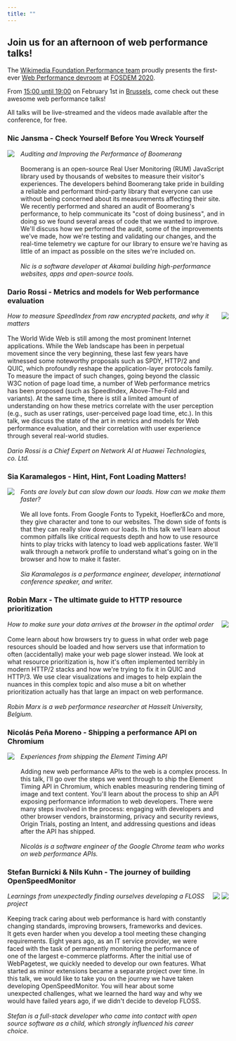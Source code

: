 ```yaml
---
title: ""
---
```


## Join us for an afternoon of web performance talks!

The [Wikimedia Foundation Performance team](https://www.mediawiki.org/wiki/Wikimedia_Performance_Team) proudly presents the first-ever [Web Performance devroom](https://fosdem.org/2020/schedule/track/web_performance/) at [FOSDEM 2020](https://fosdem.org/2020/).

From [15:00 until 19:00](https://fosdem.org/2020/schedule/track/web_performance/) on February 1st in [Brussels](https://fosdem.org/2020/practical/transportation/), come check out these awesome web performance talks!

All talks will be live-streamed and the videos made available after the conference, for free.

### Nic Jansma - Check Yourself Before You Wreck Yourself

<div style="display: grid; column-gap: 1em;">
<div style="grid-column-start: 1;">  
<img class="speaker"  src="https://fosdem.org/2020/schedule/speaker/nic_jansma/68dbe48424f9ca23a1a03bad4aec643c9f69a0085fafe6909fe70f5b6838308a.jpg">
  </div>
  <div style="grid-column-start: 2;">   
    <i>Auditing and Improving the Performance of Boomerang</i><br><br>
Boomerang is an open-source Real User Monitoring (RUM) JavaScript library used by thousands of websites to measure their visitor's experiences. The developers behind Boomerang take pride in building a reliable and performant third-party library that everyone can use without being concerned about its measurements affecting their site. We recently performed and shared an audit of Boomerang's performance, to help communicate its "cost of doing business", and in doing so we found several areas of code that we wanted to improve. We'll discuss how we performed the audit, some of the improvements we've made, how we're testing and validating our changes, and the real-time telemetry we capture for our library to ensure we're having as little of an impact as possible on the sites we're included on.<br><br>
    <i>Nic is a software developer at Akamai building high-performance websites, apps and open-source tools.</i>
</div>
</div>

### Dario Rossi - Metrics and models for Web performance evaluation

<div style="display: grid; column-gap: 1em;">
  <div style="grid-column-start: 1;">   
    <i>How to measure SpeedIndex from raw encrypted packets, and why it matters</i><br><br>
The World Wide Web is still among the most prominent Internet applications. While the Web landscape has been in perpetual movement since the very beginning, these last few years have witnessed some noteworthy proposals such as SPDY, HTTP/2 and QUIC, which profoundly reshape the application-layer protocols family. To measure the impact of such changes, going beyond the classic W3C notion of page load time, a number of Web performance metrics has been proposed (such as SpeedIndex, Above-The-Fold and variants). At the same time, there is still a limited amount of understanding on how these metrics correlate with the user perception (e.g., such as user ratings, user-perceived page load time, etc.). In this talk, we discuss the state of the art in metrics and models for Web performance evaluation, and their correlation with user experience through several real-world studies.<br><br>
    <i>Dario Rossi is a Chief Expert on Network AI at Huawei Technologies, co. Ltd.</i>
</div>
<div style="grid-column-start: 2;">  
<img class="speaker"  src="https://fosdem.org/2020/schedule/speaker/dario_rossi/aff2fa895211a17ad83ee0094e845dbad0ef45da80f6ff903b9a6dd2b1e87903.png">
  </div>
</div>

### Sia Karamalegos - Hint, Hint, Font Loading Matters!

<div style="display: grid; column-gap: 1em;">
<div style="grid-column-start: 1;">  
<img class="speaker"  src="https://fosdem.org/2020/schedule/speaker/sia_karamalegos/311e566ba03f332d8846ca2e790996152a00cad783e6f30151ccf76327239b59.jpg">
  </div>
  <div style="grid-column-start: 2;">   
    <i>Fonts are lovely but can slow down our loads. How can we make them faster?</i><br><br>
We all love fonts. From Google Fonts to Typekit, Hoefler&Co and more, they give character and tone to our websites. The down side of fonts is that they can really slow down our loads. In this talk we'll learn about common pitfalls like critical requests depth and how to use resource hints to play tricks with latency to load web applications faster. We'll walk through a network profile to understand what's going on in the browser and how to make it faster.<br><br>
    <i>Sia Karamalegos is a performance engineer, developer, international conference speaker, and writer.</i>
</div>
</div>

### Robin Marx - The ultimate guide to HTTP resource prioritization

<div style="display: grid; column-gap: 1em;">
  <div style="grid-column-start: 1;">   
    <i>How to make sure your data arrives at the browser in the optimal order</i><br><br>
Come learn about how browsers try to guess in what order web page resources should be loaded and how servers use that information to often (accidentally) make your web page slower instead. We look at what resource prioritization is, how it's often implemented terribly in modern HTTP/2 stacks and how we're trying to fix it in QUIC and HTTP/3. We use clear visualizations and images to help explain the nuances in this complex topic and also muse a bit on whether prioritization actually has that large an impact on web performance.<br><br>
    <i>Robin Marx is a web performance researcher at Hasselt University, Belgium.</i>
</div>
<div style="grid-column-start: 2;">  
<img class="speaker"  src="https://fosdem.org/2020/schedule/speaker/robin_marx/ce4ed33a1749a05bbd20d2aded1f58a03331379c4c664ae82b57cded6e534b01.jpg">
  </div>
</div>

### Nicolás Peña Moreno - Shipping a performance API on Chromium

<div style="display: grid; column-gap: 1em;">
<div style="grid-column-start: 1;">  
<img class="speaker"  src="https://fosdem.org/2020/schedule/speaker/nicolas_pena_moreno/006184ec9949d754db6df8c52a00a032d8bd3b688a94d7f6a44cc9c5569b544d.png">
  </div>
  <div style="grid-column-start: 2;">   
    <i>Experiences from shipping the Element Timing API</i><br><br>
Adding new web performance APIs to the web is a complex process. In this talk, I'll go over the steps we went through to ship the Element Timing API in Chromium, which enables measuring rendering timing of image and text content. You'll learn about the process to ship an API exposing performance information to web developers. There were many steps involved in the process: engaging with developers and other browser vendors, brainstorming, privacy and security reviews, Origin Trials, posting an Intent, and addressing questions and ideas after the API has shipped.<br><br>
    <i>Nicolás is a software engineer of the Google Chrome team who works on web performance APIs. </i>
</div>
</div>

### Stefan Burnicki & Nils Kuhn - The journey of building OpenSpeedMonitor

<div style="display: grid; column-gap: 1em;">
  <div style="grid-column-start: 1;">   
    <i>Learnings from unexpectedly finding ourselves developing a FLOSS project</i><br><br>
Keeping track caring about web performance is hard with constantly changing standards, improving browsers, frameworks and devices. It gets even harder when you develop a tool meeting these changing requirements. Eight years ago, as an IT service provider, we were faced with the task of permanently monitoring the performance of one of the largest e-commerce platforms. After the initial use of WebPagetest, we quickly needed to develop our own features. What started as minor extensions became a separate project over time. In this talk, we would like to take you on the journey we have taken developing OpenSpeedMonitor. You will hear about some unexpected challenges, what we learned the hard way and why we would have failed years ago, if we didn't decide to develop FLOSS.<br><br>
    <i>Stefan is a full-stack developer who came into contact with open source software as a child, which strongly influenced his career choice. </i>
</div>
<div style="grid-column-start: 2;">  
<img class="speaker"  src="https://fosdem.org/2020/schedule/speaker/stefan_burnicki/27e1e68ce2b17a7101bafe6e95702c6b2cf1c24787529d0426ad8916af4a77cc.jpg">
<img class="speaker"  src="https://fosdem.org/2020/schedule/speaker/nils_kuhn/e7c878dd63c6549c10ac1d14a57c6d0d4848bbf86d5b6155275e08c57efec778.jpg">
  </div>
</div>

